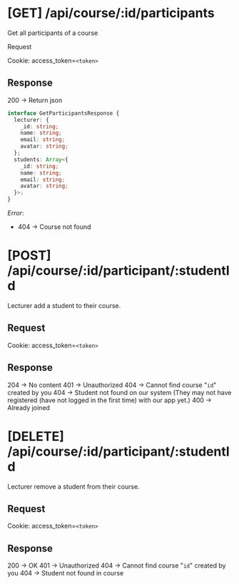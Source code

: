 # [GET] /api/course/:id/participants

Get all participants of a course

Request

Cookie: access_token=`<token>`

## Response

200 -> Return json

```ts
interface GetParticipantsResponse {
  lecturer: {
    _id: string;
    name: string;
    email: string;
    avatar: string;
  };
  students: Array<{
    _id: string;
    name: string;
    email: string;
    avatar: string;
  }>;
}
```

_Error_:

- 404 -> Course not found

# [POST] /api/course/:id/participant/:studentId

Lecturer add a student to their course.

## Request

Cookie: access_token=`<token>`

## Response

204 -> No content
401 -> Unauthorized
404 -> Cannot find course "`id`" created by you
404 -> Student not found on our system (They may not have registered (have not logged in the first time) with our app yet.)
400 -> Already joined

# [DELETE] /api/course/:id/participant/:studentId

Lecturer remove a student from their course.

## Request

Cookie: access_token=`<token>`

## Response

200 -> OK
401 -> Unauthorized
404 -> Cannot find course "`id`" created by you
404 -> Student not found in course
